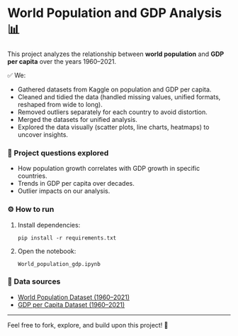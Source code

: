 # World Population and GDP Analysis 📊

This project analyzes the relationship between **world population** and **GDP per capita** over the years 1960–2021.

✅ We:
- Gathered datasets from Kaggle on population and GDP per capita.
- Cleaned and tidied the data (handled missing values, unified formats, reshaped from wide to long).
- Removed outliers separately for each country to avoid distortion.
- Merged the datasets for unified analysis.
- Explored the data visually (scatter plots, line charts, heatmaps) to uncover insights.

### 📌 Project questions explored
- How population growth correlates with GDP growth in specific countries.
- Trends in GDP per capita over decades.
- Outlier impacts on our analysis.

### ⚙️ How to run
1. Install dependencies:
   ```
   pip install -r requirements.txt
   ```
2. Open the notebook:
   ```
   World_population_gdp.ipynb
   ```

### 🧩 Data sources
- [World Population Dataset (1960–2021)](https://www.kaggle.com/datasets/kaggleashwin/population-dataset)
- [GDP per Capita Dataset (1960–2021)](https://www.kaggle.com/datasets/gwenaelmouthuy/gdp-per-capita-between-1960-and-2021)

---

Feel free to fork, explore, and build upon this project! 🚀